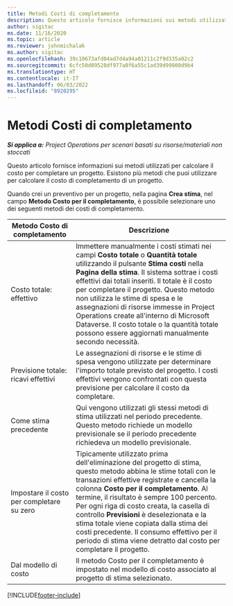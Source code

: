 ```yaml
---
title: Metodi Costi di completamento
description: Questo articolo fornisce informazioni sui metodi utilizzati per calcolare il costo per completare un progetto.
author: sigitac
ms.date: 11/16/2020
ms.topic: article
ms.reviewer: johnmichalak
ms.author: sigitac
ms.openlocfilehash: 39c10673afd04ad7d4a94a01211c2f9d335a02c2
ms.sourcegitcommit: 6cfc50d89528df977a8f6a55c1ad39d99800d9b4
ms.translationtype: HT
ms.contentlocale: it-IT
ms.lasthandoff: 06/03/2022
ms.locfileid: "8920295"
---
```

# <a name="cost-to-complete-methods"></a>Metodi Costi di completamento

_**Si applica a:** Project Operations per scenari basati su risorse/materiali non stoccati_

Questo articolo fornisce informazioni sui metodi utilizzati per calcolare il costo per completare un progetto. Esistono più metodi che puoi utilizzare per calcolare il costo di completamento di un progetto. 

Quando crei un preventivo per un progetto, nella pagina **Crea stima**, nel campo **Metodo Costo per il completamento**, è possibile selezionare uno dei seguenti metodi dei costi di completamento.

| Metodo Costo di completamento    | Descrizione                                                                                                                                                                                                                                                                                                                                                                                                                                                                                        |
|------------------------------|----------------------------------------------------------------------------------------------------------------------------------------------------------------------------------------------------------------------------------------------------------------------------------------------------------------------------------------------------------------------------------------------------------------------------------------------------------------------------------------------------|
| Costo totale: effettivo            | Immettere manualmente i costi stimati nei campi **Costo totale** o **Quantità totale** utilizzando il pulsante **Stima costi** nella **Pagina della stima**. Il sistema sottrae i costi effettivi dai totali inseriti. Il totale è il costo per completare il progetto. Questo metodo non utilizza le stime di spesa e le assegnazioni di risorse immesse in Project Operations create all'interno di Microsoft Dataverse. Il costo totale o la quantità totale possono essere aggiornati manualmente secondo necessità.  |
| Previsione totale: ricavi effettivi        | Le assegnazioni di risorse e le stime di spesa vengono utilizzate per determinare l'importo totale previsto del progetto. I costi effettivi vengono confrontati con questa previsione per calcolare il costo da completare.                                                                                                                                                                                                                                                                          |
| Come stima precedente         | Qui vengono utilizzati gli stessi metodi di stima utilizzati nel periodo precedente. Questo metodo richiede un modello previsionale se il periodo precedente richiedeva un modello previsionale.                                                                                                                                                                                                                                                                                                                           |
| Impostare il costo per completare su zero | Tipicamente utilizzato prima dell'eliminazione del progetto di stima, questo metodo abbina le stime totali con le transazioni effettive registrate e cancella la colonna **Costo per il completamento**. Al termine, il risultato è sempre 100 percento. Per ogni riga di costo creata, la casella di controllo **Previsioni** è deselezionata e la stima totale viene copiata dalla stima dei costi precedente. Il consumo effettivo per il periodo di stima viene detratto dal costo per completare il progetto.              |
| Dal modello di costo           | Il metodo Costo per il completamento è impostato nel modello di costo associato al progetto di stima selezionato.                                                                                                                                                                                                                                                                                                                                                                          |


[!INCLUDE[footer-include](../includes/footer-banner.md)]